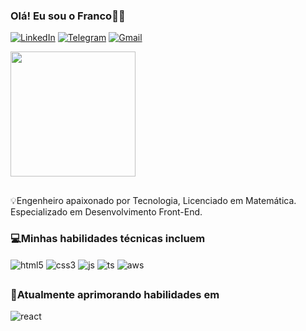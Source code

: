 ### Olá! Eu sou o Franco👋🤙

[![LinkedIn](https://img.shields.io/badge/LinkedIn-0077B5?style=for-the-badge&logo=linkedin&logoColor=white)](https://www.linkedin.com/in/francofgdev/)
[![Telegram](https://img.shields.io/badge/Telegram-2CA5E0?style=for-the-badge&logo=telegram&logoColor=white)](https://t.me/FrancoFGDev/)
[![Gmail](https://img.shields.io/badge/Gmail-D14836?style=for-the-badge&logo=gmail&logoColor=white)]()

<!-- <a href="https://github.com/francofgdev/github-readme-stats">
  <img height=200 align="center" src="https://github-readme-stats.vercel.app/api?username=francofgdev&show_icons=true&theme=dark" />
</a> -->
<a href="https://github.com/francofgdev/convoychat">
  <img height=200 align="center" src="https://github-readme-stats.vercel.app/api/top-langs?username=francofgdev&layout=compact&langs_count=8&card_width=320_count-16&theme=dark" />
</a>

##

💡Engenheiro apaixonado por Tecnologia, Licenciado em Matemática. Especializado em Desenvolvimento Front-End.

### 💻Minhas habilidades técnicas incluem
<div style="display: inline_block">
    <img align="center" src="https://img.shields.io/badge/HTML5-E34F26?style=for-the-badge&logo=html5&logoColor=white" alt="html5">
    <img align="center" src="https://img.shields.io/badge/CSS3-1572B6?style=for-the-badge&logo=css3&logoColor=white" alt="css3">
    <img align="center" src="https://img.shields.io/badge/JavaScript-F7DF1E?style=for-the-badge&logo=javascript&logoColor=black" alt="js">
    <img align="center" src="https://img.shields.io/badge/TypeScript-007ACC?style=for-the-badge&logo=typescript&logoColor=white" alt="ts">
    <!-- <img align="center" src="https://img.shields.io/badge/React-20232A?style=for-the-badge&logo=react&logoColor=61DAFB" alt="react"> -->
    <!-- <img align="center" src="https://img.shields.io/badge/React_Native-20232A?style=for-the-badge&logo=react&logoColor=61DAFB" alt="react_native"> -->
    <!-- <img align="center" src="https://img.shields.io/badge/Node.js-43853D?style=for-the-badge&logo=node.js&logoColor=white" alt="node_js"> -->
    <!-- <img align="center" src="https://img.shields.io/badge/MySQL-00000F?style=for-the-badge&logo=mysql&logoColor=white" alt="mysql"> -->
    <img align="center" src="https://img.shields.io/badge/Amazon_AWS-232F3E?style=for-the-badge&logo=amazon-aws&logoColor=white" alt="aws">
    <!-- <img align="center" src="https://img.shields.io/badge/Amazon_AWS-FF9900?style=for-the-badge&logo=amazonaws&logoColor=white" alt="aws"> -->
</div>

##

### 📘Atualmente aprimorando habilidades em <br/> 
<img align="center" src="https://img.shields.io/badge/React-20232A?style=for-the-badge&logo=react&logoColor=61DAFB" alt="react">
<!-- <img align="center" src="https://img.shields.io/badge/Node.js-43853D?style=for-the-badge&logo=node.js&logoColor=white" alt="node_js"> -->

##
